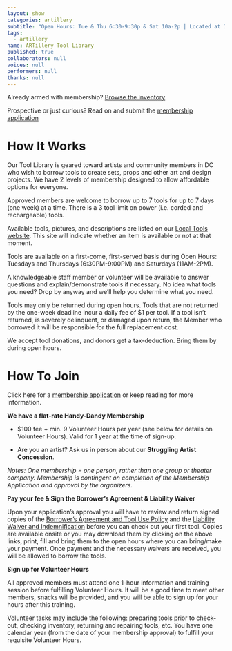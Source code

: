 ```yaml
---
layout: show
categories: artillery
subtitle: "Open Hours: Tue & Thu 6:30-9:30p & Sat 10a-2p | Located at 716 Monroe St NE (through the Arts Walk near the Brookland metro’s Catholic Univ exit)"
tags: 
  - artillery
name: ARTillery Tool Library
published: true
collaborators: null
voices: null
performers: null
thanks: null
---
```


<!-- style to reflect location and time predominantly -->
<!-- consider map -->

Already armed with membership? [Browse the inventory](http://artillery.localtools.org/library/inventory/browse)

Prospective or just curious? Read on and submit the [membership application](https://docs.google.com/forms/d/1fm6rkoTUb5zJrUXgUSn8uih02Iznb51LGR0Jjd_8NOw/viewform)

# How It Works

Our Tool Library is geared toward artists and community members in DC who wish to borrow tools to create sets, props and other art and design projects. We have 2 levels of membership designed to allow affordable options for everyone.

Approved members are welcome to borrow up to 7 tools for up to 7 days (one week) at a time. There is a 3 tool limit on power (i.e. corded and rechargeable) tools.

Available tools, pictures, and descriptions are listed on our [Local Tools website](http://artillery.localtools.org/library/inventory/browse). This site will indicate whether an item is available or not at that moment.

Tools are available on a first-come, first-served basis during Open Hours: Tuesdays and Thursdays (6:30PM-9:00PM) and Saturdays (11AM-2PM). 

A knowledgeable staff member or volunteer will be available to answer questions and explain/demonstrate tools if necessary. No idea what tools you need? Drop by anyway and we’ll help you determine what you need.

Tools may only be returned during open hours. Tools that are not returned by the one-week deadline incur a daily fee of $1 per tool. If a tool isn’t returned, is severely delinquent, or damaged upon return, the Member who borrowed it will be responsible for the full replacement cost.

We accept tool donations, and donors get a tax-deduction. Bring them by during open hours.

# How To Join

Click here for a [membership application](https://docs.google.com/forms/d/1fm6rkoTUb5zJrUXgUSn8uih02Iznb51LGR0Jjd_8NOw/viewform) or keep reading for more information.

**We have a flat-rate Handy-Dandy Membership**

- $100 fee + min. 9 Volunteer Hours per year (see below for details on Volunteer Hours). Valid for 1 year at the time of sign-up.

- Are you an artist? Ask us in person about our **Struggling Artist Concession**.


_Notes:  One membership = one person, rather than one group or theater company. Membership is contingent on completion of the Membership Application and approval by the organizers._

**Pay your fee & Sign the Borrower’s Agreement & Liability Waiver**

Upon your application’s approval you will have to review and return signed copies of the [Borrower’s Agreement and Tool Use Policy](https://docs.google.com/document/d/1sGRKemvwfmvICMNi314fvX77Q3YF7lS4FkoE2zG4BD4/edit?usp=sharing) and the [Liability Waiver and Indemnification](https://docs.google.com/document/d/18xM2IZUXvzRKy_lxuzwcpgdym8qbmIGXKQzWvhTe7TQ/edit?usp=sharing) before you can check out your first tool. Copies are available onsite or you may download them by clicking on the above links, print, fill and bring them to the open hours where you can bring/make your payment. Once payment and the necessary waivers are received, you will be allowed to borrow the tools.

**Sign up for Volunteer Hours**

All approved members must attend one 1-hour information and training session before fulfilling Volunteer Hours. It will be a good time to meet other members, snacks will be provided, and you will be able to sign up for your hours after this training.

Volunteer tasks may include the following: preparing tools prior to check-out, checking inventory, returning and repairing tools, etc. You have one calendar year (from the date of your membership approval) to fulfill your requisite Volunteer Hours.